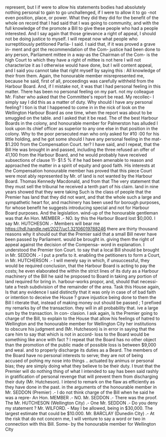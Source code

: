 represent, but I if were to allow his statements bodies had absolutely nothing personal to gain to go unchallenged, if I were to allow it to go -not even position, place, or power. What they did they did for the benefit of the whole on record that I had said that I was going to community, and with the full knowledge of the promote a Bill to give these people who had a people interested. And I say again that those grievance a right of appeal, I should not be doing justice to myself. I will repeat now what people who surreptitiously petitioned Parlia- I said. I said that, if it was proved a grave in- ment and got the recommendation of the Com- justice had been done to any person, Parliament mittee in a way-as the Chairman of the Com- is the high Court to which they have a right of mittee is not here I will not characterize it as I otherwise would have done, but I will content appeal, and I said you cannot take that right myself by saying this : All knowledge of their from them. Again, the honourable member misrepresented me, because he said, first of all, proceedings was carefully withheld from the Harbour Board. And, if I mistake not, it was that I had personal feeling in this matter. There has been no personal feeling on my part. not my colleague Mr. Fisher who asked that the Committee's report be read. My recollec- I simply say I did this as a matter of duty. Why should I have any personal feeling? I tion is that I happened to come in in the nick of look on the Wellington Harbour Board as one time, when the report was about to be smuggled on the table. and I asked that it be read. The of the best Harbour Boards in the colony, and honourable member for Palmerston has alluded I look upon its chief officer as superior to any one else in that position in the colony. Why to the poor persecuted man who only asked for #10 :00 for his little holding, and he got some should I have any personal feeling in the mat- $1.200 from the Compensation Court. ter? I have said, and I repeat, that the Bill He was brought in and passed, including the three refused an offer of 41,100 from the Harbour Board, and he would probably have received subsections of clause 11- $1.5 % if he had been amenable to reason and approached the matter in a spirit of equity and good faith. His interests at the Compensation honourable member has proved that this piece Court were most ably represented by Mr. of land is not wanted by the Harbour Board. Thomas Kennedy Macdonald, and from that The very statement that they must sell the tribunal he received a tenth part of his claim. land in nine years showed that they were taking Such is the class of people that the Premier has land that they did not want, and that the whole such a large and sympathetic heart for, and machinery has been used for borough purposes, for whose benefit he suggests introducing special and not for Harbour Board purposes. And the legislation. wind-up of the honourable gentleman was that An Hon. MEMBER .- NO. by this the Harbour Board lost $0,000. I say Mr. HUTCHESON .- Members will bear me https://hdl.handle.net/2027/uc1.32106019788246 there are thirty thousand reasons why it should out that the Premier said that a small Bill never have been passed by Parliament. would be brought in. giving them the right of appeal against the decision of the Compensa- word in explanation. I understood the Premier tion Court. to say that a local Bill should be brought in Mr. SEDDON .- I put a prefix to it. enabling the petitioners to form a Court, in Mr. HUTCHERSON .- I will merely say in which, if unsuccessful, they would be required conclusion, that the Harbour Board is acting to pay the costs; he even elaborated the within the strict lines of its duty as a Harbour machinery of the Bill he said he proposed to Board in taking any portion of land required for bring in. harbour-works propor, and, should that necessi- tate a fresh subdivision of the remainder of the area. Task this House again, Is that any evidence I said distinctly that it was only in case of of bad faith or intention to deceive the House ? grave injustice being done to them the Bill I riterate that, instead of making money out should be passed ; 1 prefixed my remarks by of the transaction. they will in all probability that. ive a large sum by the transaction. In con- clasion. I ask again, Is the Premier going to charge of the Bill, to explain to the House that allow his feelings of hatred to Wellington and the honourable member for Wellington City her institutions to obscure his judgment and (Mr. Hutcheson) is in error in saying that the care him to say that which is not in accord- loss to the Board would be something like ance with fact ? I repeat that the Board has no other object than the promotion of the public made of possible loss is between $9,000 and weal. and to properly discharge its duties as a Beard. The members of the Board have no personal interests to serve; they are not of being accused of pohing my nose into things .. actuated by animus or personal bias; they are simply doing what they believe to be their duty. I trust that the Premier will do nothing thing of what I intended to say has been said rashly in gratification of personal revenge that will prevent them from discharging their duty (Mr. Hutcheson). I intend to remark on the flaw as efficiently as they have done in the past. in the arguments of the honourable member in Mr. SEDDON (Premier) .- I do not think charge of the Bill when he said he was a repre- An Hon. MEMBER .- NO. Mr. SEDDON .- There was the proof. The Mr. HUTCHESON (Wellington City) .- One Mr. SEDDON .- Do you deny my statement ? Mr. WILFORD. - May I be allowed, being in $30,000. The largest estimate that could be $10.000. Mr. BARCLAY (Dunedin City) .- At the risk that do not concern me, I will venture to say a word or two in connection with this Bill. Some- by the honourable member for Wellington City 